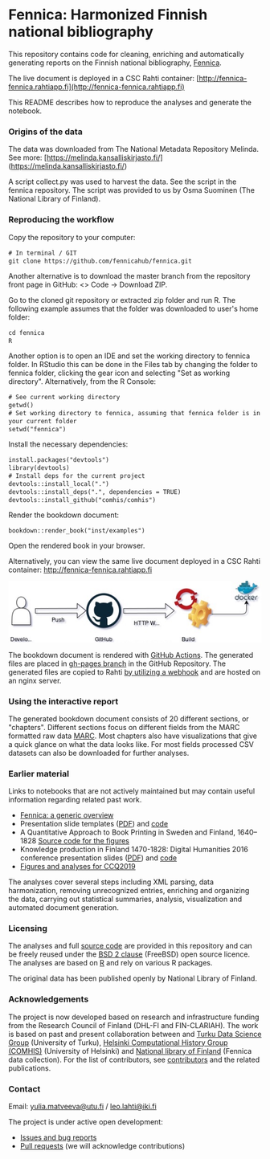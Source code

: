 Fennica: Harmonized Finnish national bibliography
============================================

This repository contains code for cleaning, enriching and automatically generating reports on the Finnish national bibliography, [Fennica](https://www.kansalliskirjasto.fi/fi/palvelut/fennica-suomen-kansallisbibliografia). 

The live document is deployed in a CSC Rahti container:
[http://fennica-fennica.rahtiapp.fi](http://fennica-fennica.rahtiapp.fi)

This README describes how to reproduce the analyses and generate the notebook.

### Origins of the data
The data was downloaded from The National Metadata Repository Melinda. 
See more: [https://melinda.kansalliskirjasto.fi/] (https://melinda.kansalliskirjasto.fi/)

A script collect.py was used to harvest the data. See the script in the fennica repository. 
The script was provided to us by Osma Suominen (The National Library of Finland).


### Reproducing the workflow

Copy the repository to your computer:

```
# In terminal / GIT
git clone https://github.com/fennicahub/fennica.git
```

Another alternative is to download the master branch from the repository front page in GitHub: <> Code -> Download ZIP.

Go to the cloned git repository or extracted zip folder and run R. The following example assumes that the folder was downloaded to user's home folder:

```
cd fennica
R
```

Another option is to open an IDE and set the working directory to fennica folder. In RStudio this can be done in the Files tab by changing the folder to fennica folder, clicking the gear icon and selecting "Set as working directory". Alternatively, from the R Console:

```{r}
# See current working directory
getwd()
# Set working directory to fennica, assuming that fennica folder is in your current folder
setwd("fennica")
```

Install the necessary dependencies:

```{r}
install.packages("devtools")
library(devtools)
# Install deps for the current project
devtools::install_local(".")
devtools::install_deps(".", dependencies = TRUE)
devtools::install_github("comhis/comhis")
```

Render the bookdown document:

```
bookdown::render_book("inst/examples")
```

Open the rendered book in your browser. 

Alternatively, you can view the same live document deployed in a CSC Rahti container: http://fennica-fennica.rahtiapp.fi

![Description of the Webhook workflow, image from CSC Documentation](man/figures/trigger.drawio.jpeg)

The bookdown document is rendered with [GitHub Actions](https://github.com/fennicahub/fennica/blob/master/.github/workflows/fennica.yml). The generated files are placed in [gh-pages branch](https://github.com/fennicahub/fennica/blob/master/.github/workflows/static.yml) in the GitHub Repository. The generated files are copied to Rahti [by utilizing a webhook](https://docs.csc.fi/cloud/rahti/tutorials/webhooks/) and are hosted on an nginx server.

### Using the interactive report

The generated bookdown document consists of 20 different sections, or "chapters". Different sections focus on different fields from the MARC formatted raw data [MARC](https://marc21.kansalliskirjasto.fi). Most chapters also have visualizations that give a quick glance on what the data looks like. For most fields processed CSV datasets can also be downloaded for further analyses.

### Earlier material

Links to notebooks that are not actively maintained but may contain useful information regarding related past work.

 * [Fennica: a generic overview](https://github.com/fennicahub/fennica/blob/master/inst/examples/overview.md)
 * Presentation slide templates ([PDF](https://github.com/fennicahub/fennica/blob/master/inst/examples/slidetemplates.pdf)) and [code](https://github.com/fennicahub/fennica/blob/master/inst/examples/slidetemplates.Rmd)
 * A Quantitative Approach to Book Printing in Sweden and Finland, 1640–1828 [Source code for the figures](https://github.com/fennicahub/fennica/blob/master/inst/examples/201808-HistoricalMethods-Figures.Rmd)
 * Knowledge production in Finland 1470-1828: Digital Humanities 2016 conference presentation slides ([PDF](https://github.com/fennicahub/fennica/blob/master/inst/examples/20160715-Krakow-Fennica.pdf)) and [code](https://github.com/COMHIS/fennica/blob/master/inst/examples/20160715-Krakow-Fennica.Rmd)
 * [Figures and analyses for CCQ2019](https://gitlab.com/COMHIS/CCQ2018/blob/master/Figures.pdf)

The analyses cover several steps including XML parsing, data harmonization, removing unrecognized entries, enriching and organizing the data, carrying out statistical summaries, analysis, visualization and automated document generation.

### Licensing

The analyses and full [source code](https://github.com/comhis/fennica/blob/master/inst/examples/main.R) are provided in this repository and can be freely reused under the [BSD 2 clause](https://opensource.org/licenses/BSD-2-Clause) (FreeBSD) open source licence. The analyses are based on [R](http://r-project.org) and rely on various R packages.

The original data has been published openly by National Library of Finland.


### Acknowledgements

The project is now developed based on research and infrastructure funding from the Research Council of Finland (DHL-FI and FIN-CLARIAH). The work is based on past and present collaboration between and [Turku Data Science Group](http://datascience.utu.fi) (University of Turku), [Helsinki Computational History Group (COMHIS)](http://comhis.github.io/) (University of Helsinki) and [National library of Finland](https://www.kansalliskirjasto.fi/en/) (Fennica data collection). For the list of contributors, see [contributors](https://github.com/fennicahub/fennica/graphs/contributors) and the related publications.



### Contact

Email: yulia.matveeva@utu.fi / leo.lahti@iki.fi

The project is under active open development:

  * [Issues and bug reports](https://github.com/fennicahub/fennica/issues)
  * [Pull requests](https://github.com/fennicahub/fennica/pulls) (we will acknowledge contributions)
